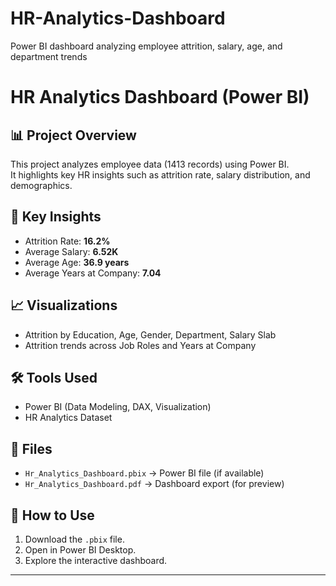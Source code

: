 # HR-Analytics-Dashboard
Power BI dashboard analyzing employee attrition, salary, age, and department trends
# HR Analytics Dashboard (Power BI)

## 📊 Project Overview
This project analyzes employee data (1413 records) using Power BI.  
It highlights key HR insights such as attrition rate, salary distribution, and demographics.  

## 🔑 Key Insights
- Attrition Rate: **16.2%**  
- Average Salary: **6.52K**  
- Average Age: **36.9 years**  
- Average Years at Company: **7.04**  

## 📈 Visualizations
- Attrition by Education, Age, Gender, Department, Salary Slab  
- Attrition trends across Job Roles and Years at Company  

## 🛠️ Tools Used
- Power BI (Data Modeling, DAX, Visualization)
- HR Analytics Dataset

## 📂 Files
- `Hr_Analytics_Dashboard.pbix` → Power BI file (if available)  
- `Hr_Analytics_Dashboard.pdf` → Dashboard export (for preview)  

## 🚀 How to Use
1. Download the `.pbix` file.  
2. Open in Power BI Desktop.  
3. Explore the interactive dashboard.  

---
